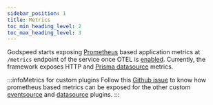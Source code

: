 ```yaml
---
sidebar_position: 1
title: Metrics
toc_min_heading_level: 2
toc_max_heading_level: 3
---
```


Godspeed starts exposing [Prometheus](https://prometheus.io/docs/introduction/overview/) based application metrics at `/metrics` endpoint of the service once OTEL is [enabled](./configuration.md/#otel-enable). Currently, the framework exposes HTTP and [Prisma datasource](../microservices-framework/datasources/datasource-plugins/Prisma%20Datasource.md) metrics.

:::infoMetrics for custom plugins
Follow this [Github issue](https://github.com/godspeedsystems/gs-node-service/issues/1016) to know how prometheus based metrics can be exposed for the other custom [eventsource](../event-sources/event-source-plugins/) and [datasource](../datasources/datasource-plugins/Overview.md) plugins.
:::
